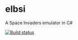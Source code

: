 # elbsi
A Space Invaders emulator in C#

[![Build status](https://ci.appveyor.com/api/projects/status/g74hgca5424in1j8?svg=true)](https://ci.appveyor.com/project/eightlittlebits/elbsi)
